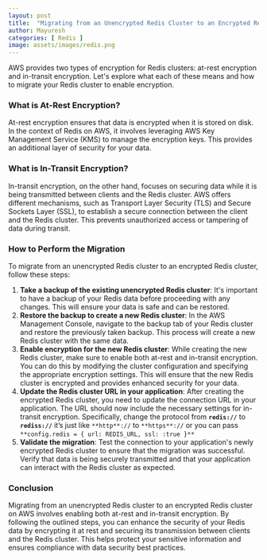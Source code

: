 ```yaml
---
layout: post
title:  "Migrating from an Unencrypted Redis Cluster to an Encrypted Redis Cluster"
author: Mayuresh
categories: [ Redis ]
image: assets/images/redis.png
---
```


AWS provides two types of encryption for Redis clusters: at-rest encryption and in-transit encryption. Let's explore what each of these means and how to migrate your Redis cluster to enable encryption.

### **What is At-Rest Encryption?**

At-rest encryption ensures that data is encrypted when it is stored on disk. In the context of Redis on AWS, it involves leveraging AWS Key Management Service (KMS) to manage the encryption keys. This provides an additional layer of security for your data.

### **What is In-Transit Encryption?**

In-transit encryption, on the other hand, focuses on securing data while it is being transmitted between clients and the Redis cluster. AWS offers different mechanisms, such as Transport Layer Security (TLS) and Secure Sockets Layer (SSL), to establish a secure connection between the client and the Redis cluster. This prevents unauthorized access or tampering of data during transit.

### **How to Perform the Migration**

To migrate from an unencrypted Redis cluster to an encrypted Redis cluster, follow these steps:

1. **Take a backup of the existing unencrypted Redis cluster**: It's important to have a backup of your Redis data before proceeding with any changes. This will ensure your data is safe and can be restored.
2. **Restore the backup to create a new Redis cluster**: In the AWS Management Console, navigate to the backup tab of your Redis cluster and restore the previously taken backup. This process will create a new Redis cluster with the same data.
3. **Enable encryption for the new Redis cluster**: While creating the new Redis cluster, make sure to enable both at-rest and in-transit encryption. You can do this by modifying the cluster configuration and specifying the appropriate encryption settings. This will ensure that the new Redis cluster is encrypted and provides enhanced security for your data.
4. **Update the Redis cluster URL in your application**: After creating the encrypted Redis cluster, you need to update the connection URL in your application. The URL should now include the necessary settings for in-transit encryption. Specifically, change the protocol from **`redis://`** to **`rediss://`**  it’s just like `**http**://` to `**https**://` or you can pass `**config.redis = { url: REDIS_URL, ssl: :true }**`
5. **Validate the migration**: Test the connection to your application's newly encrypted Redis cluster to ensure that the migration was successful. Verify that data is being securely transmitted and that your application can interact with the Redis cluster as expected.

### **Conclusion**

Migrating from an unencrypted Redis cluster to an encrypted Redis cluster on AWS involves enabling both at-rest and in-transit encryption. By following the outlined steps, you can enhance the security of your Redis data by encrypting it at rest and securing its transmission between clients and the Redis cluster. This helps protect your sensitive information and ensures compliance with data security best practices.
